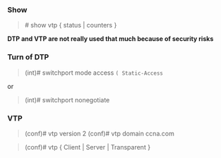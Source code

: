 ### Show

>\# show vtp { status | counters }

**DTP and VTP are not really used that much because of security risks**

### Turn of DTP

>(int)# switchport mode access `( Static-Access`

or 

>(int)# switchport nonegotiate

### VTP

>(conf)# vtp version 2
>(conf)# vtp domain ccna.com

>(conf)# vtp { Client | Server | Transparent }